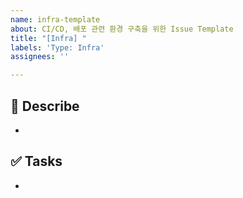 ```yaml
---
name: infra-template
about: CI/CD, 배포 관련 환경 구축을 위한 Issue Template
title: "[Infra] "
labels: 'Type: Infra'
assignees: ''

---
```


## 📄 Describe

- 

## ✅ Tasks

-
